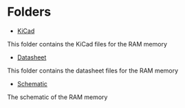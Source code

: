 # Folders

- [KiCad](/KiCad)

This folder contains the KiCad files for the RAM memory

- [Datasheet](/Datasheet)

This folder contains the datasheet files for the RAM memory

- [Schematic](/DDR3_4Gb_SODIMM_Schematic.pdf)

The schematic of the RAM memory
